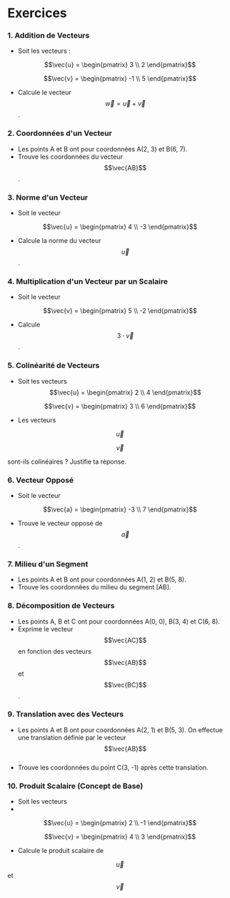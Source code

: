 # Exercices

### 1. **Addition de Vecteurs**
   - Soit les vecteurs :
     
$$\vec{u} = \begin{pmatrix} 3 \\ 2 \end{pmatrix}$$

$$\vec{v} = \begin{pmatrix} -1 \\ 5 \end{pmatrix}$$

   - Calcule le vecteur $$\vec{w} = \vec{u} + \vec{v}$$.

### 2. **Coordonnées d'un Vecteur**
   - Les points A et B ont pour coordonnées A(2, 3) et B(6, 7).
   - Trouve les coordonnées du vecteur $$\vec{AB}$$.

### 3. **Norme d'un Vecteur**
   - Soit le vecteur
     
$$\vec{u} = \begin{pmatrix} 4 \\ -3 \end{pmatrix}$$

   - Calcule la norme du vecteur $$\vec{u}$$.

### 4. **Multiplication d'un Vecteur par un Scalaire**
   - Soit le vecteur
     
$$\vec{v} = \begin{pmatrix} 5 \\ -2 \end{pmatrix}$$

   - Calcule $$3 \cdot \vec{v}$$.

### 5. **Colinéarité de Vecteurs**
   - Soit les vecteurs
$$\vec{u} = \begin{pmatrix} 2 \\ 4 \end{pmatrix}$$

$$\vec{v} = \begin{pmatrix} 3 \\ 6 \end{pmatrix}$$

   - Les vecteurs
     
$$\vec{u}$$

$$\vec{v}$$ 

sont-ils colinéaires ? Justifie ta réponse.

### 6. **Vecteur Opposé**
   - Soit le vecteur
     
$$\vec{a} = \begin{pmatrix} -3 \\ 7 \end{pmatrix}$$

   - Trouve le vecteur opposé de $$\vec{a}$$.

### 7. **Milieu d'un Segment**
   - Les points A et B ont pour coordonnées A(1, 2) et B(5, 8).
   - Trouve les coordonnées du milieu du segment [AB].

### 8. **Décomposition de Vecteurs**
   - Les points A, B et C ont pour coordonnées A(0, 0), B(3, 4) et C(6, 8).
   - Exprime le vecteur $$\vec{AC}$$ en fonction des vecteurs $$\vec{AB}$$ et $$\vec{BC}$$.

### 9. **Translation avec des Vecteurs**
   - Les points A et B ont pour coordonnées A(2, 1) et B(5, 3). On effectue une translation définie par le vecteur $$\vec{AB}$$.
   - Trouve les coordonnées du point C(3, -1) après cette translation.

### 10. **Produit Scalaire (Concept de Base)**
   - Soit les vecteurs
   - 
$$\vec{u} = \begin{pmatrix} 2 \\ -1 \end{pmatrix}$$

$$\vec{v} = \begin{pmatrix} 4 \\ 3 \end{pmatrix}$$

   - Calcule le produit scalaire de

$$\vec{u}$$ et $$\vec{v}$$
